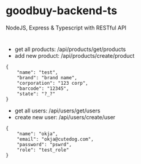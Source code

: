 # goodbuy-backend-ts

NodeJS, Express & Typescript with RESTful API

#

- get all products: /api/products/get/products
- add new product: /api/products/create/product

```
{
    "name": "test",
    "brand": "brand name",
    "corporation": "123 corp",
    "barcode": "12345",
    "state": "?_?"
}
```

- get all users: /api/users/get/users
- create new user: /api/users/create/user

```
{
    "name": "okja",
    "email": "okja@cutedog.com",
    "password": "pswrd",
    "role": "test_role"
}
```
